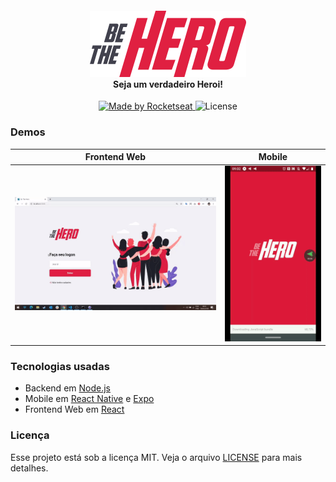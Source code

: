 <h4 align="center">
<img src="https://github.com/rogeriomattos/be-the-hero/blob/master/frontend/src/assets/logo.svg" width="250px" /><br>
 <b>Seja um verdadeiro Heroi!</b>
</h4>
<p align="center">
  <a href="https://rocketseat.com.br">
    <img alt="Made by Rocketseat" src="https://img.shields.io/badge/made%20by-Rocketseat-red">
  </a>
  <img alt="License" src="https://img.shields.io/badge/license-MIT-red">
</p>

### Demos

Frontend Web            |  Mobile
:-------------------------:|:-------------------------:
![](/demos/frontend.gif)  |  ![](/demos/mobile.gif)

### Tecnologias usadas
- Backend em [Node.js](https://nodejs.org/en/)
- Mobile em [React Native](https://reactnative.dev/) e [Expo](https://expo.io/)
- Frontend Web em [React](https://pt-br.reactjs.org/)

### Licença

Esse projeto está sob a licença MIT. Veja o arquivo [LICENSE](LICENSE.md) para mais detalhes.


